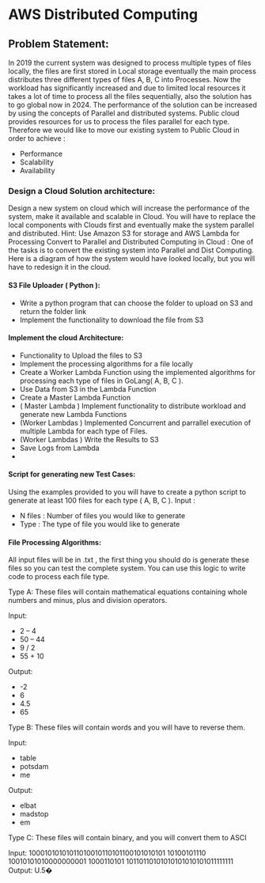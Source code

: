 # AWS Distributed Computing


## Problem Statement:

In 2019 the current system was designed to process multiple types of
files locally, the files are first stored in Local storage eventually the
main process distributes three different types of files A, B, C into
Processes.
Now the workload has significantly increased and due to limited local
resources it takes a lot of time to process all the files sequentially,
also the solution has to go global now in 2024.
The performance of the solution can be increased by using the
concepts of Parallel and distributed systems. Public cloud provides
resources for us to process the files parallel for each type.
Therefore we would like to move our existing system to Public Cloud
in order to achieve :
- Performance
- Scalability
- Availability

### Design a Cloud Solution architecture:

Design a new system on cloud which will increase the performance of
the system, make it available and scalable in Cloud.
You will have to replace the local components with Clouds first and
eventually make the system parallel and distributed.
Hint: Use Amazon S3 for storage and AWS Lambda for Processing
Convert to Parallel and Distributed Computing in Cloud :
One of the tasks is to convert the existing system into Parallel and
Dist Computing. Here is a diagram of how the system would have
looked locally, but you will have to redesign it in the cloud.


#### S3 File Uploader ( Python ):
- Write a python program that can choose the folder to
upload on S3 and return the folder link
- Implement the functionality to download the file from S3

#### Implement the cloud Architecture:

- Functionality to Upload the files to S3 
- Implement the processing algorithms for a file locally 
- Create a Worker Lambda Function using the implemented algorithms for processing each type of files in GoLang( A, B, C ).
- Use Data from S3 in the Lambda Function
- Create a Master Lambda Function
- ( Master Lambda ) Implement functionality to distribute workload and generate new Lambda Functions
- (Worker Lambdas ) Implemented Concurrent and parrallel execution of multiple Lambda for each type of Files.
- (Worker Lambdas ) Write the Results to S3
- Save Logs from Lambda
- 
#### Script for generating new Test Cases:
Using the examples provided to you will have to create a python script to
generate at least 100 files for each type ( A, B, C ).
Input :
- N files : Number of files you would like to generate
- Type : The type of file you would like to generate

#### File Processing Algorithms:
All input files will be in .txt , the first thing you should do is generate these
files so you can test the complete system. You can use this logic to write
code to process each file type.

Type A: These files will contain mathematical equations containing whole numbers and minus, plus and division operators.

Input:
- 2 – 4
- 50 – 44
- 9 / 2
- 55 + 10

Output:
- -2
- 6
- 4.5
- 65
 
Type B: These files will contain words and you will have to reverse them.

Input:
- table
- potsdam
- me

Output:
- elbat
- madstop
- em

Type C: These files will contain binary, and you will convert them to ASCI

Input: 10001010101011010010110101100101010101 10100101110 10010101010000000001 1000110101 10110110101010101010101011111111
Output: U.5�
